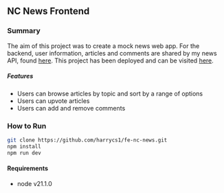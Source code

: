 ## NC News Frontend
### Summary
The aim of this project was to create a mock news web app. 
For the backend, user information, articles and comments are shared by my news API, found [here](https://github.com/harrycs1/news-api).
This project has been deployed and can be visited [here](https://genuine-moxie-f0c988.netlify.app).

##### Features
- Users can browse articles by topic and sort by a range of options
- Users can upvote articles
- Users can add and remove comments

### How to Run
```bash
git clone https://github.com/harrycs1/fe-nc-news.git
npm install
npm run dev
```

#### Requirements
- node v21.1.0